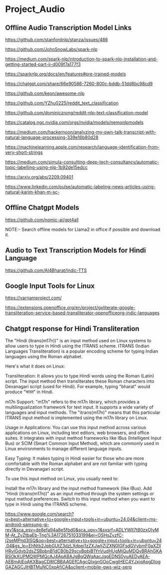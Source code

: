 # Project_Audio

## Offline Audio Transcription Model Links
https://github.com/stanfordnlp/stanza/issues/486

https://github.com/JohnSnowLabs/spark-nlp

https://medium.com/spark-nlp/introduction-to-spark-nlp-installation-and-getting-started-part-ii-d009f7a177f3

https://sparknlp.org/docs/en/features#pre-trained-models

https://chatgpt.com/share/66e90586-7260-800c-bddb-51dd8bc98cd9

https://github.com/keon/awesome-nlp

https://github.com/YZhu0225/reddit_text_classification

https://github.com/dominiczrong/reddit-nlp-text-classification-model

https://catalog.ngc.nvidia.com/orgs/nvidia/models/nemonlpmodels

https://medium.com/hackernoon/analyzing-my-own-talk-transcript-with-natural-language-processing-339e16b80d28

https://machinelearning.apple.com/research/language-identification-from-very-short-strings

https://medium.com/simula-consulting-deep-tech-consultancy/automatic-topic-labelling-using-nlp-1b92de15edcc

https://arxiv.org/abs/2209.09401

https://www.linkedin.com/pulse/automatic-labeling-news-articles-using-natural-karim-khan-m-sc-




## Offline Chatgpt Models

https://github.com/nomic-ai/gpt4all


NOTE:- Search offline models for Llama2 in office if possible and download it. 



## Audio to Text Transcription Models for Hindi Language

https://github.com/AI4Bharat/Indic-TTS


## Google Input Tools for Linux

https://varnamproject.com/


https://extensions.openoffice.org/en/project/gxliterate-google-transliteration-service-based-transliterator-openofficeorg-indic-languages



## Chatgpt response for Hindi Transliteration

The "Hindi (itrans(m17n))" is an input method used on Linux systems to allow users to type in Hindi using the ITRANS scheme. ITRANS (Indian Languages Transliteration) is a popular encoding scheme for typing Indian languages using the Roman alphabet.

Here's what it does on Linux:

Transliteration: It allows you to type Hindi words using the Roman (Latin) script. The input method then transliterates these Roman characters into Devanagari script (used for Hindi). For example, typing "bharat" would produce "भारत" in Hindi.

m17n Support: "m17n" refers to the m17n library, which provides a multilingualization framework for text input. It supports a wide variety of languages and input methods. The "itrans(m17n)" means that this particular ITRANS input method is implemented using the m17n library on Linux.

Usage in Applications: You can use this input method across various applications on Linux, including text editors, web browsers, and office suites. It integrates with input method frameworks like IBus (Intelligent Input Bus) or SCIM (Smart Common Input Method), which are commonly used in Linux environments to manage different language inputs.

Easy Typing: It makes typing in Hindi easier for those who are more comfortable with the Roman alphabet and are not familiar with typing directly in Devanagari script.

To use this input method on Linux, you usually need to:

Install the m17n library and the input method framework (like IBus).
Add "Hindi (itrans(m17n))" as an input method through the system settings or input method preferences.
Switch to this input method when you want to type in Hindi using the ITRANS scheme.

https://www.google.com/search?q=best+alternative+to+google+input+tools+in+ubuntu+24.04&client=ms-android-samsung-gj-rev1&sca_esv=de8efa94a8e5fbd0&sca_upv=1&sxsrf=ADLYWII7t80zxOIyMM-At_ZyZtbaEb-Tng%3A1726751033199&ei=OSHsZvzfC-j2seMPnd3lSQ&oq=best+alternative+to+google+input+tools+in+ubuntu+24.04&gs_lp=EhNtb2JpbGUtZ3dzLXdpei1zZXJwIjZiZXN0IGFsdGVybmF0aXZlIHRvIGdvb2dsZSBpbnB1dCB0b29scyBpbiB1YnVudHUgMjQuMDQyBRAhGKABSOkXUPMQWPMQcAJ4ApABAJgBgQWgAacJqgEDNS0yuAEDyAEA-AEBmAIEoAKXBagCD8ICBBAAGEfCAgcQIxgnGOoCwgIHEC4YJxjqApgDIogGAZAGCJIHBTMuNC0xoAfiCA&sclient=mobile-gws-wiz-serp


